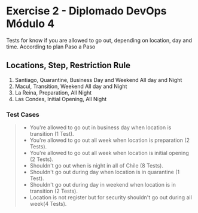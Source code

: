 # Exercise 2 - Diplomado DevOps Módulo 4

Tests for know if you are allowed to go out, depending on location, day and time. According to plan Paso a Paso

## Locations, Step, Restriction Rule

1. Santiago, Quarantine, Business Day and Weekend All day and Night
2. Macul, Transition, Weekend All day and Night
3. La Reina, Preparation, All Night
4. Las Condes, Initial Opening, All Night

### Test Cases

> - You're allowed to go out in business day when location is transition (1 Test).
> - You're allowed to go out all week when location is preparation (2 Tests).
> - You're allowed to go out all week when location is initial opening (2 Tests).
> - Shouldn't go out when is night in all of Chile (8 Tests).
> - Shouldn't go out during day when location is in quarantine (1 Test).
> - Shouldn't go out during day in weekend when location is in transition (2 Tests).
> - Location is not register but for security shouldn't go out during all week(4 Tests).
